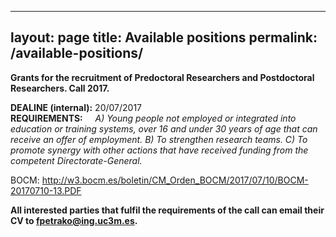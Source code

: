 
---
layout: page
title: Available positions
permalink: /available-positions/
---
  
**Grants for the recruitment of Predoctoral Researchers and Postdoctoral Researchers. Call 2017.**

**DEALINE (internal):** 20/07/2017   
**REQUIREMENTS:** 
&nbsp;&nbsp;&nbsp;&nbsp;_A) Young people not employed or integrated into education or training systems, over 16 and under 30 years of age that can receive an offer of employment.
B) To strengthen research teams.
C) To promote synergy with other actions that have received funding from the competent Directorate-General._

BOCM: http://w3.bocm.es/boletin/CM_Orden_BOCM/2017/07/10/BOCM-20170710-13.PDF

**All interested parties that fulfil the requirements of the call can email their CV to fpetrako@ing.uc3m.es.**
